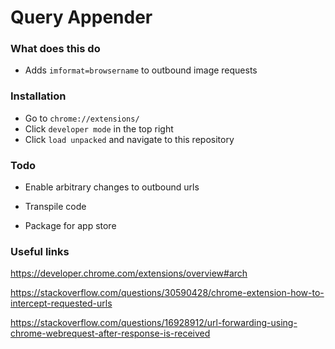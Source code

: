 # Query Appender

### What does this do

- Adds `imformat=browsername` to outbound image requests

### Installation

- Go to `chrome://extensions/`
- Click `developer mode` in the top right
- Click `load unpacked` and navigate to this repository

### Todo

- Enable arbitrary changes to outbound urls

- Transpile code

- Package for app store

### Useful links

https://developer.chrome.com/extensions/overview#arch

https://stackoverflow.com/questions/30590428/chrome-extension-how-to-intercept-requested-urls

https://stackoverflow.com/questions/16928912/url-forwarding-using-chrome-webrequest-after-response-is-received
